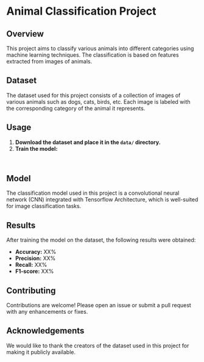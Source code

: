 # Animal Classification Project

## Overview
This project aims to classify various animals into different categories using machine learning techniques. The classification is based on features extracted from images of animals.

## Dataset
The dataset used for this project consists of a collection of images of various animals such as dogs, cats, birds, etc. Each image is labeled with the corresponding category of the animal it represents.

## Usage
1. **Download the dataset and place it in the `data/` directory.**
2. **Train the model:**
    ```
        
    ```
## Model
The classification model used in this project is a convolutional neural network (CNN) integrated with Tensorflow Architecture, which is well-suited for image classification tasks.

## Results
After training the model on the dataset, the following results were obtained:
- **Accuracy:** XX%
- **Precision:** XX%
- **Recall:** XX%
- **F1-score:** XX%

## Contributing
Contributions are welcome! Please open an issue or submit a pull request with any enhancements or fixes.

## Acknowledgements
We would like to thank the creators of the dataset used in this project for making it publicly available.
